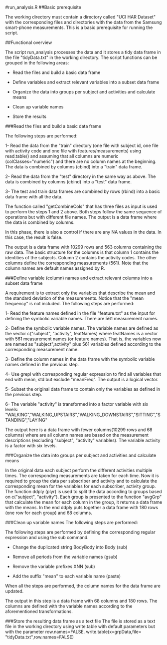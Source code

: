 #run_analysis.R
##Basic prerequisite
  
The working directory must contain a directory called "UCI HAR Dataset" with the corresponding files and directories with the data from the Samsung smart-phone measurements. This is a basic prerequisite for running the script.

##Functional overview

The script run_analysis processes the data and it stores a tidy data frame in the file "tidyData.txt" in the working directory. The script functions can be grouped in the following areas:

* Read the files and build a basic data frame

* Define variables and extract relevant variables into a subset data frame

* Organize the data into groups per subject and activities and calculate means

* Clean up variable names

* Store the results

###Read the files and build a basic data frame 

The following steps are performed:

1- Read the data from the "train" directory (one file with subject id, one file with activity code and one file with features/measurements) using read.table() and assuming that all columns are numeric (colClasses="numeric") and there are no column names at the beginning. The data is combined by columns (cbind) into a "train" data frame.
 
2- Read the data from the "test" directory in the same way as above. The data is combined by columns (cbind) into a "test" data frame.

3- The test and train data frames are combined by rows (rbind) into a basic data frame with all the data.  

The function called "getCombineCols" that has three files as input is used to perform the steps 1 and 2 above. Both steps follow the same sequence of operations but with different file names. The output is a data frame where the data is combined by columns. 

In this phase, there is also a control if there are any NA values in the data. In this case, the result is false.

The output is a data frame with 10299 rows and 563 columns containing the raw data. The basic structure for the columns is that column 1 contains the identities of the subjects. Column 2 contains the activity codes. The other columns define the corresponding measurements (561). Note that the column names are default names assigned by R.

###Define variable (column) names and extract relevant columns into a subset data frame

A requirement is to extract only the variables that describe the mean and the standard deviation of the measurements. Notice that the "mean frequency" is not included. 
The following steps are performed:

1- Read the feature names defined in the file "feature.txt" as the input for defining the symbolic variable names. There are 561 measurement names.

2- Define the symbolic variable names. The variable names are defined as the vector c("subject", "activity", featNames) where featNames is a vector with 561 measurement names (or feature names). That is, the variables now are named as "subject",activity" plus 561 variables defined according to the corresponding measurement name. 

3- Define the column names in the data frame with the symbolic variable names defined in the previous step.

4- Use grepl with corresponding regular expression to find all variables that end with mean, std but exclude "meanFreq". The output is a logical vector.

5- Subset the original data frame to contain only the variables as defined in the previous step.

6- The variable "activity" is transformed into a factor variable with six levels: "WALKING","WALKING_UPSTAIRS","WALKING_DOWNSTAIRS","SITTING","STANDING","LAYING"

The output here is a data frame with fewer columns(10299 rows and 68 columns) where are all column names are based on the measurement descriptions (excluding "subject", "activity" variables). The variable activity is a factor with six levels.
 
###Organize the data into groups per subject and activities and calculate means

In the original data each subject perform the different activities multiple times. The corresponding measurements are taken for each time. Now it is required to group the data per subscriber and activity and to calculate the corresponding mean for the variables for each subscriber, activity group.  
The function ddply (plyr) is used to split the data according to groups based on c("subject", "activity"). Each group is presented to the function "avgGrp" that calculate the mean for each column in the group, it returns a data frame with the means.  In the end ddply puts together a data frame with 180 rows (one row for each group) and 68 columns.    

###Clean up variable names
The following steps are performed:

The following steps are performed by defining the corresponding regular expression and using the sub command.  

* Change the duplicated string BodyBody into Body (sub)

* Remove all periods from the variable names (gsub)

* Remove the variable prefixes XNN (sub)

* Add the suffix "mean" to each variable name (paste) 

When all the steps are performed, the column names for the data frame are updated. 

The output in this step is a data frame with 68 columns and 180 rows. The columns are defined with the variable names according to the aforementioned transformations.

###Store the resulting data frame as a text file
The file is stored as a text file in the working directory using write.table with default parameters but with the parameter row.names=FALSE.
write.table(x=grpData,file= "tidyData.txt",row.names=FALSE)
